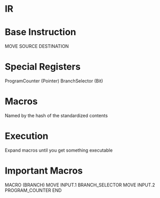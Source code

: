 # IR

# Base Instruction
MOVE SOURCE DESTINATION

# Special Registers
ProgramCounter (Pointer)
BranchSelector (Bit)

# Macros
Named by the hash of the standardized contents

# Execution
Expand macros until you get something executable

# Important Macros
MACRO (BRANCH)
  MOVE INPUT.1 BRANCH_SELECTOR
  MOVE INPUT.2 PROGRAM_COUNTER
END
